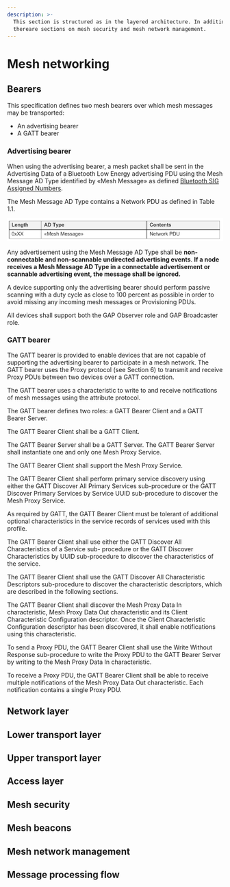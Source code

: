 ```yaml
---
description: >-
  This section is structured as in the layered architecture. In addition,
  thereare sections on mesh security and mesh network management.
---
```


# Mesh networking

## Bearers

This specification defines two mesh bearers over which mesh messages may be transported:

* An advertising bearer 
* A GATT bearer

### Advertising bearer

When using the advertising bearer, a mesh packet shall be sent in the Advertising Data of a Bluetooth Low Energy advertising PDU using the Mesh Message AD Type identified by «Mesh Message» as defined [Bluetooth SIG Assigned Numbers](http://www.bluetooth.com/specifications/assigned-numbers).

The Mesh Message AD Type contains a Network PDU as defined in Table 1.1.

![Table 1.1: Mesh Message AD Type](../.gitbook/assets/mesh_message_ad_type.png)

Any advertisement using the Mesh Message AD Type shall be **non-connectable and non-scannable undirected advertising events**. **If a node receives a Mesh Message AD Type in a connectable advertisement or scannable advertising event, the message shall be ignored.**

A device supporting only the advertising bearer should perform passive scanning with a duty cycle as close to 100 percent as possible in order to avoid missing any incoming mesh messages or Provisioning PDUs. 

All devices shall support both the GAP Observer role and GAP Broadcaster role.

### GATT bearer

The GATT bearer is provided to enable devices that are not capable of supporting the advertising bearer to participate in a mesh network. The GATT bearer uses the Proxy protocol \(see Section 6\) to transmit and receive Proxy PDUs between two devices over a GATT connection. 

The GATT bearer uses a characteristic to write to and receive notifications of mesh messages using the attribute protocol. 

The GATT bearer defines two roles: a GATT Bearer Client and a GATT Bearer Server. 

The GATT Bearer Client shall be a GATT Client. 

The GATT Bearer Server shall be a GATT Server. The GATT Bearer Server shall instantiate one and only one Mesh Proxy Service. 

The GATT Bearer Client shall support the Mesh Proxy Service.

The GATT Bearer Client shall perform primary service discovery using either the GATT Discover All Primary Services sub-procedure or the GATT Discover Primary Services by Service UUID sub-procedure to discover the Mesh Proxy Service. 

As required by GATT, the GATT Bearer Client must be tolerant of additional optional characteristics in the service records of services used with this profile. 

The GATT Bearer Client shall use either the GATT Discover All Characteristics of a Service sub- procedure or the GATT Discover Characteristics by UUID sub-procedure to discover the characteristics of the service. 

The GATT Bearer Client shall use the GATT Discover All Characteristic Descriptors sub-procedure to discover the characteristic descriptors, which are described in the following sections. 

The GATT Bearer Client shall discover the Mesh Proxy Data In characteristic, Mesh Proxy Data Out characteristic and its Client Characteristic Configuration descriptor. Once the Client Characteristic Configuration descriptor has been discovered, it shall enable notifications using this characteristic. 

To send a Proxy PDU, the GATT Bearer Client shall use the Write Without Response sub-procedure to write the Proxy PDU to the GATT Bearer Server by writing to the Mesh Proxy Data In characteristic. 

To receive a Proxy PDU, the GATT Bearer Client shall be able to receive multiple notifications of the Mesh Proxy Data Out characteristic. Each notification contains a single Proxy PDU.

## Network layer

## Lower transport layer

## Upper transport layer

## Access layer

## Mesh security

## Mesh beacons

## Mesh network management

## Message processing flow


